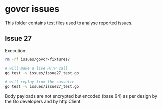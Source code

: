 # govcr issues

This folder contains test files used to analyse reported issues.

## Issue 27

Execution:
```bash
rm -rf issues/govcr-fixtures/

# will make a live HTTP call
go test -v issues/issue27_test.go

# will replay from the cassette
go test -v issues/issue27_test.go
```

Body payloads are not encrypted but encoded (base 64) as per design by the Go
developers and by http.Client.

